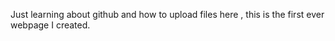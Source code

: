 Just learning about github and how to upload files here , this is the first ever webpage I created.
